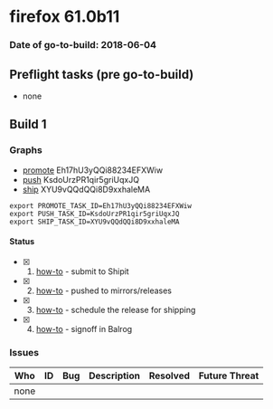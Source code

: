 # firefox 61.0b11

### Date of go-to-build: 2018-06-04

## Preflight tasks (pre go-to-build)
- none

## Build 1  

### Graphs
* [promote](https://tools.taskcluster.net/push-inspector/#/Eh17hU3yQQi88234EFXWiw) Eh17hU3yQQi88234EFXWiw
* [push](https://tools.taskcluster.net/push-inspector/#/KsdoUrzPR1qir5griUqxJQ) KsdoUrzPR1qir5griUqxJQ
* [ship](https://tools.taskcluster.net/push-inspector/#/XYU9vQQdQQi8D9xxhaleMA) XYU9vQQdQQi8D9xxhaleMA
```
export PROMOTE_TASK_ID=Eh17hU3yQQi88234EFXWiw
export PUSH_TASK_ID=KsdoUrzPR1qir5griUqxJQ
export SHIP_TASK_ID=XYU9vQQdQQi8D9xxhaleMA
```


#### Status
- [x] 1.  [how-to](https://wiki.mozilla.org/Release:Release_Automation_on_Mercurial:Starting_a_Release#Submit_to_Ship_It)  - submit to Shipit
- [x] 2.  [how-to](https://github.com/mozilla-releng/releasewarrior-2.0/blob/master/docs/release-promotion/desktop/howto.md#push-artifacts-to-releases-directory)  - pushed to mirrors/releases
- [x] 3.  [how-to](https://github.com/mozilla-releng/releasewarrior-2.0/blob/master/docs/release-promotion/desktop/howto.md#ship-the-release)  - schedule the release for shipping
- [x] 4.  [how-to](https://github.com/mozilla-releng/releasewarrior-2.0/blob/master/docs/release-promotion/desktop/howto.md#obtain-sign-offs-for-changes)  - signoff in Balrog

### Issues
| Who                 | ID               | Bug                                                                 | Description                | Resolved                | Future Threat                |
| ------------------- | ---------------- | ------------------------------------------------------------------- | -------------------------- | ----------------------- | ---------------------------- |
| none | | | | | |

